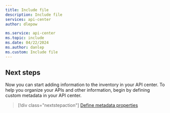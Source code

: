 ```yaml
---
title: Include file
description: Include file
services: api-center
author: dlepow

ms.service: api-center
ms.topic: include
ms.date: 04/22/2024
ms.author: danlep
ms.custom: Include file
---
```


## Next steps

Now you can start adding information to the inventory in your API center. To help you organize your APIs and other information, begin by defining custom metadata in your API center.

> [!div class="nextstepaction"]
> [Define metadata properties](../add-metadata-properties.md)
